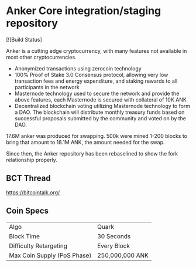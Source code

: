 Anker Core integration/staging repository
=====================================

[![Build Status]

Anker is a cutting edge cryptocurrency, with many features not available in most other cryptocurrencies.
- Anonymized transactions using zerocoin technology
- 100% Proof of Stake 3.0 Consensus protocol, allowing very low transaction fees and energy expenditure, and staking rewards to all participants in the network
- Masternode technology used to secure the network and provide the above features, each Masternode is secured
  with collateral of 10K ANK
- Decentralized blockchain voting utilizing Masternode technology to form a DAO. The blockchain will distribute monthly treasury funds based on successful proposals submitted by the community and voted on by the DAO.

17.6M anker was produced for swapping. 500k were mined 1-200 blocks to bring that amount to 18.1M ANK, the amount needed for the swap.

Since then, the Anker repository has been rebaselined to show the fork relationship properly.

## BCT Thread ##

https://bitcointalk.org/

## Coin Specs ##
<table>
<tr><td>Algo</td><td>Quark</td></tr>
<tr><td>Block Time</td><td>30 Seconds</td></tr>
<tr><td>Difficulty Retargeting</td><td>Every Block</td></tr>
<tr><td>Max Coin Supply (PoS Phase)</td><td>250,000,000 ANK</td></tr>
</table>

